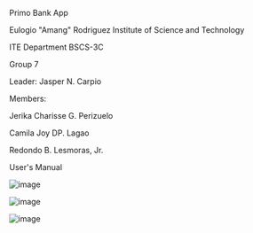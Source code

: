 Primo Bank App

Eulogio "Amang" Rodriguez Institute of Science and Technology 

ITE Department
BSCS-3C 

Group 7

Leader: Jasper N. Carpio

Members:

Jerika Charisse G. Perizuelo

Camila Joy DP. Lagao

Redondo B. Lesmoras, Jr.



User's Manual

![image](https://user-images.githubusercontent.com/109411689/180189205-38d907b6-495e-4b5f-854d-a8af580d8798.png)

![image](https://user-images.githubusercontent.com/109411689/180188508-c5158db8-ea67-495e-885f-d6045b2c095b.png)

![image](https://user-images.githubusercontent.com/109411689/180190005-38ad7089-946d-4717-8b60-14566af9a1a7.png)





